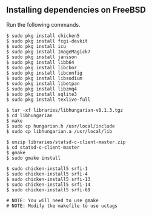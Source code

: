 Installing dependencies on FreeBSD
----------------------------------
Run the following commands.

    $ sudo pkg install chicken5
    $ sudo pkg install fcgi-devkit
    $ sudo pkg install icu
    $ sudo pkg install ImageMagick7
    $ sudo pkg install jansson
    $ sudo pkg install libb64
    $ sudo pkg install libcbor
    $ sudo pkg install libconfig
    $ sudo pkg install libsodium
    $ sudo pkg install libetpan
    $ sudo pkg install libzmq4
    $ sudo pkg install sqlite3
    $ sudo pkg install texlive-full

    $ tar -xf libraries/libhungarian-v0.1.3.tgz
    $ cd libhungarian
    $ make
    $ sudo cp hungarian.h /usr/local/include
    $ sudo cp libhungarian.a /usr/local/lib

    $ unzip libraries/statsd-c-client-master.zip
    $ cd statsd-c-client-master
    $ gmake
    $ sudo gmake install

    $ sudo chicken-install5 srfi-1
    $ sudo chicken-install5 srfi-4
    $ sudo chicken-install5 srfi-13
    $ sudo chicken-install5 srfi-14
    $ sudo chicken-install5 srfi-69

    # NOTE: You will need to use gmake
    # NOTE: Modify the makefile to use uctags
